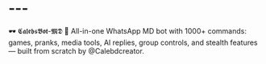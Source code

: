 # ---
🕶️ 𝕮𝖆𝖑𝖊𝖇𝖘𝕭𝖔𝖙-𝕸𝕯 🤖 All-in-one WhatsApp MD bot with 1000+ commands: games, pranks, media tools, AI replies, group controls, and stealth features — built from scratch by @Calebdcreator.
